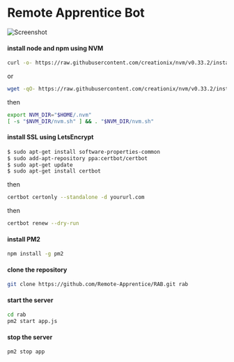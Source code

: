 # Remote Apprentice Bot
![Screenshot](https://s3.amazonaws.com/media.launchrock.com/assets/sites/site-bvrwu6f6280jiv2xrjws5zdaa/shobmz-citrudev_remoteapprentice.png)
#### install node and npm using NVM

```bash
curl -o- https://raw.githubusercontent.com/creationix/nvm/v0.33.2/install.sh | bash
```
or 

```bash
wget -qO- https://raw.githubusercontent.com/creationix/nvm/v0.33.2/install.sh | bash
```
then
```bash
export NVM_DIR="$HOME/.nvm"
[ -s "$NVM_DIR/nvm.sh" ] && . "$NVM_DIR/nvm.sh"
```
#### install SSL using LetsEncrypt
```bash
$ sudo apt-get install software-properties-common
$ sudo add-apt-repository ppa:certbot/certbot
$ sudo apt-get update
$ sudo apt-get install certbot
```
then
```bash
certbot certonly --standalone -d yoururl.com
```
then
```bash
certbot renew --dry-run
```
#### install PM2
```bash
npm install -g pm2
```

#### clone the repository
```bash
git clone https://github.com/Remote-Apprentice/RAB.git rab
```
#### start the server
```bash
cd rab
pm2 start app.js
```
#### stop the server
```bash
pm2 stop app
```